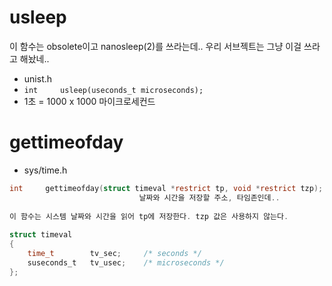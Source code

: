 # usleep

이 함수는 obsolete이고 nanosleep(2)를 쓰라는데.. 우리 서브젝트는 그냥 이걸 쓰라고 해놨네..

- unist.h
- `int     usleep(useconds_t microseconds);`
- 1초 = 1000 x 1000 마이크로세컨드



# gettimeofday

- sys/time.h

```C
int     gettimeofday(struct timeval *restrict tp, void *restrict tzp);
                             날짜와 시간을 저장할 주소, 타임존인데..
                          
이 함수는 시스템 날짜와 시간을 읽어 tp에 저장한다. tzp 값은 사용하지 않는다.
                             
struct timeval
{
    time_t        tv_sec;     /* seconds */
    suseconds_t   tv_usec;    /* microseconds */
};

```

